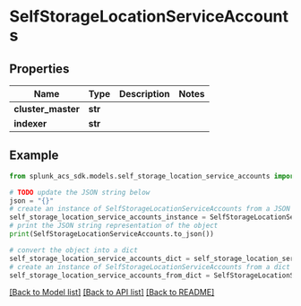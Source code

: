 # SelfStorageLocationServiceAccounts


## Properties

Name | Type | Description | Notes
------------ | ------------- | ------------- | -------------
**cluster_master** | **str** |  | 
**indexer** | **str** |  | 

## Example

```python
from splunk_acs_sdk.models.self_storage_location_service_accounts import SelfStorageLocationServiceAccounts

# TODO update the JSON string below
json = "{}"
# create an instance of SelfStorageLocationServiceAccounts from a JSON string
self_storage_location_service_accounts_instance = SelfStorageLocationServiceAccounts.from_json(json)
# print the JSON string representation of the object
print(SelfStorageLocationServiceAccounts.to_json())

# convert the object into a dict
self_storage_location_service_accounts_dict = self_storage_location_service_accounts_instance.to_dict()
# create an instance of SelfStorageLocationServiceAccounts from a dict
self_storage_location_service_accounts_from_dict = SelfStorageLocationServiceAccounts.from_dict(self_storage_location_service_accounts_dict)
```
[[Back to Model list]](../README.md#documentation-for-models) [[Back to API list]](../README.md#documentation-for-api-endpoints) [[Back to README]](../README.md)


